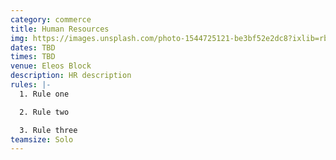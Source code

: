 ```yaml
---
category: commerce
title: Human Resources
img: https://images.unsplash.com/photo-1544725121-be3bf52e2dc8?ixlib=rb-4.0.3&ixid=M3wxMjA3fDB8MHxzZWFyY2h8OHx8aHJ8ZW58MHx8MHx8fDA%3D&auto=format&fit=crop&w=500&q=60
dates: TBD
times: TBD
venue: Eleos Block
description: HR description
rules: |-
  1. Rule one

  2. Rule two

  3. Rule three
teamsize: Solo
---
```

